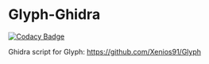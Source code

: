 # Glyph-Ghidra

[![Codacy Badge](https://api.codacy.com/project/badge/Grade/d9811dfe842e4d86869bcfffd4a8b533)](https://app.codacy.com/gh/Xenios91/Glyph-Ghidra?utm_source=github.com&utm_medium=referral&utm_content=Xenios91/Glyph-Ghidra&utm_campaign=Badge_Grade_Settings)

Ghidra script for Glyph: https://github.com/Xenios91/Glyph
